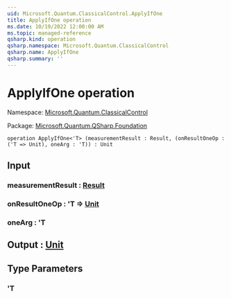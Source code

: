 ```yaml
---
uid: Microsoft.Quantum.ClassicalControl.ApplyIfOne
title: ApplyIfOne operation
ms.date: 10/19/2022 12:00:00 AM
ms.topic: managed-reference
qsharp.kind: operation
qsharp.namespace: Microsoft.Quantum.ClassicalControl
qsharp.name: ApplyIfOne
qsharp.summary: ''
---
```


# ApplyIfOne operation

Namespace: [Microsoft.Quantum.ClassicalControl](xref:Microsoft.Quantum.ClassicalControl)

Package: [Microsoft.Quantum.QSharp.Foundation](https://nuget.org/packages/Microsoft.Quantum.QSharp.Foundation)




```qsharp
operation ApplyIfOne<'T> (measurementResult : Result, (onResultOneOp : ('T => Unit), oneArg : 'T)) : Unit
```


## Input

### measurementResult : [Result](xref:microsoft.quantum.qsharp.valueliterals#result-literal)




### onResultOneOp : 'T => [Unit](xref:microsoft.quantum.qsharp.valueliterals#unit-literal) 




### oneArg : 'T





## Output : [Unit](xref:microsoft.quantum.qsharp.valueliterals#unit-literal)



## Type Parameters

### 'T

